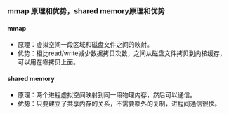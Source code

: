 ### mmap 原理和优势，shared memory原理和优势

#### mmap

- 原理：虚拟空间一段区域和磁盘文件之间的映射。
- 优势：相比read/write减少数据拷贝次数，之间从磁盘文件拷贝到内核缓存，可以用在零拷贝上面。

#### shared memory

- 原理：两个进程虚拟空间映射到同一段物理内存，然后可以通信。
- 优势：只要建立了共享内存的关系，不需要额外的复制，进程间通信很快。

